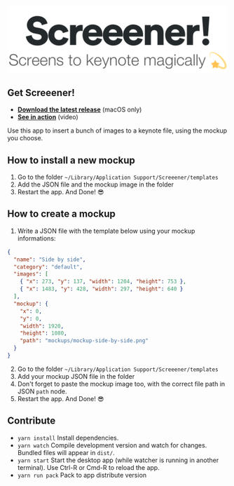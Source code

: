 <div align="center" markdown="1">
<img src="docs/logo.png" alt="Screeener! Screens to keynote magically" width="500">
</div>

## Get Screeener!

- **[Download the latest release](https://github.com/zehfernandes/screeener/releases)** (macOS only)
- **[See in action](https://youtu.be/1-MCLfDWXF8)** (video)

Use this app to insert a bunch of images to a keynote file, using the mockup you choose.

## How to install a new mockup

1. Go to the folder `~/Library/Application Support/Screeener/templates`
2. Add the JSON file and the mockup image in the folder
3. Restart the app. And Done! 😎

## How to create a mockup

1. Write a JSON file with the template below using your mockup informations:
```json
{
  "name": "Side by side",
  "category": "default",
  "images": [
    { "x": 273, "y": 137, "width": 1204, "height": 753 },
    { "x": 1483, "y": 428, "width": 297, "height": 640 }
  ],
  "mockup": {
    "x": 0,
    "y": 0,
    "width": 1920,
    "height": 1080,
    "path": "mockups/mockup-side-by-side.png"
  }
}
```
2. Go to the folder `~/Library/Application Support/Screeener/templates`
3. Add your mockup JSON file in the folder
4. Don't forget to paste the mockup image too, with the correct file path in JSON `path` node.
5. Restart the app. And Done! 😎

## Contribute

- `yarn install` Install dependencies.
- `yarn watch` Compile development version and watch for changes. Bundled files will appear in `dist/`.
- `yarn start` Start the desktop app (while watcher is running in another terminal). Use Ctrl-R or Cmd-R to reload the app.
- `yarn run pack` Pack to app distribute version
